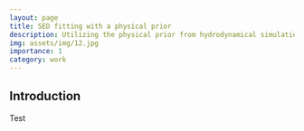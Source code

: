```yaml
---
layout: page
title: SED fitting with a physical prior
description: Utilizing the physical prior from hydrodynamical simulations to improve the SED fitting
img: assets/img/12.jpg
importance: 1
category: work
---
```


## Introduction
Test

